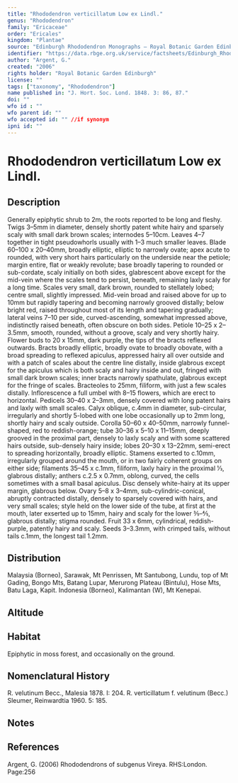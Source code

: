 ```yaml
---
title: "Rhododendron verticillatum Low ex Lindl."
genus: "Rhododendron"
family: "Ericaceae"
order: "Ericales"
kingdom: "Plantae"
source: "Edinburgh Rhododendron Monographs – Royal Botanic Garden Edinburgh"
identifier: "https://data.rbge.org.uk/service/factsheets/Edinburgh_Rhododendron_Monographs.xhtml"
author: "Argent, G."
created: "2006"
rights holder: "Royal Botanic Garden Edinburgh"
license: ""
tags: ["taxonomy", "Rhododendron"]
name published in: "J. Hort. Soc. Lond. 1848. 3: 86, 87."
doi: ""
wfo id : ""
wfo parent id: ""
wfo accepted id: "" //if synonym                      
ipni id: ""
---
```


                       

# Rhododendron verticillatum Low ex Lindl.

## Description
Generally epiphytic shrub to 2m, the roots reported to be long and fleshy. Twigs 3–5mm in diameter, densely shortly patent white hairy and sparsely scaly with small dark brown scales; internodes 5–10cm. Leaves 4–7 together in tight pseudowhorls usually with 1–3 much smaller leaves. Blade 60–100 x 20–40mm, broadly elliptic, elliptic to narrowly ovate; apex acute to rounded, with very short hairs particularly on the underside near the petiole; margin entire, flat or weakly revolute; base broadly tapering to rounded or sub-cordate, scaly initially on both sides, glabrescent above except for the mid-vein where the scales tend to persist, beneath, remaining laxly scaly for a long time. Scales very small, dark brown, rounded to stellately lobed; centre small, slightly impressed. Mid-vein broad and raised above for up to 10mm but rapidly tapering and becoming narrowly grooved distally; below bright red, raised throughout most of its length and tapering gradually; lateral veins 7–10 per side, curved-ascending, somewhat impressed above, indistinctly raised beneath, often obscure on both sides. Petiole 10–25 x 2–3.5mm, smooth, rounded, without a groove, scaly and very shortly hairy. Flower buds to 20 x 15mm, dark purple, the tips of the bracts reflexed outwards. Bracts broadly elliptic, broadly ovate to broadly obovate, with a broad spreading to reflexed apiculus, appressed hairy all over outside and with a patch of scales about the centre line distally, inside glabrous except for the apiculus which is both scaly and hairy inside and out, fringed with small dark brown scales; inner bracts narrowly spathulate, glabrous except for the fringe of scales. Bracteoles to 25mm, filiform, with just a few scales distally. Inflorescence a full umbel with 8–15 flowers, which are erect to horizontal. Pedicels 30–40 x 2–3mm, densely covered with long patent hairs and laxly with small scales. Calyx oblique, c.4mm in diameter, sub-circular, irregularly and shortly 5-lobed with one lobe occasionally up to 2mm long, shortly hairy and scaly outside. Corolla 50–60 x 40–50mm, narrowly funnel-shaped, red to reddish-orange; tube 30–36 x 5–10 x 11–15mm, deeply grooved in the proximal part, densely to laxly scaly and with some scattered hairs outside, sub-densely hairy inside; lobes 20–30 x 13–22mm, semi-erect to spreading horizontally, broadly elliptic. Stamens exserted to c.10mm, irregularly grouped around the mouth, or in two fairly coherent groups on either side; filaments 35–45 x c.1mm, filiform, laxly hairy in the proximal 1⁄3, glabrous distally; anthers c.2.5 x 0.7mm, oblong, curved, the cells sometimes with a small basal apiculus. Disc densely white-hairy at its upper margin, glabrous below. Ovary 5–8 x 3–4mm, sub-cylindric-conical, abruptly contracted distally, densely to sparsely covered with hairs, and very small scales; style held on the lower side of the tube, at first at the mouth, later exserted up to 15mm, hairy and scaly for the lower 3⁄5–4⁄5, glabrous distally; stigma rounded. Fruit 33 x 6mm, cylindrical, reddish-purple, patently hairy and scaly. Seeds 3–3.3mm, with crimped tails, without tails c.1mm, the longest tail 1.2mm.

## Distribution
Malaysia (Borneo), Sarawak, Mt Penrissen, Mt Santubong, Lundu, top of Mt Gading, Bongo Mts, Batang Lupar, Merurong Plateau (Bintulu), Hose Mts, Batu Laga, Kapit. Indonesia (Borneo), Kalimantan (W), Mt Kenepai.

## Altitude


## Habitat
Epiphytic in moss forest, and occasionally on the ground.

## Nomenclatural History
R. velutinum Becc., Malesia 1878. I: 204. R. verticillatum f. velutinum (Becc.) Sleumer, Reinwardtia 1960. 5: 185.
                       
## Notes


## References

Argent, G. (2006) Rhododendrons of subgenus Vireya. RHS:London. Page:256
